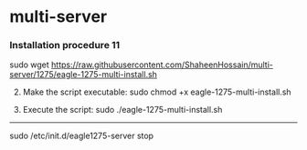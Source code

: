 # multi-server

<h3>Installation procedure 11</h3>

sudo wget https://raw.githubusercontent.com/ShaheenHossain/multi-server/1275/eagle-1275-multi-install.sh

2. Make the script executable: sudo chmod +x eagle-1275-multi-install.sh

3. Execute the script: sudo ./eagle-1275-multi-install.sh

-------------------------------------------------
sudo /etc/init.d/eagle1275-server stop
